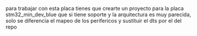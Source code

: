 para trabajar con esta placa tienes que crearte un proyecto para la placa stm32_min_dev_blue que si tiene soporte y la arquitectura es muy parecida, solo se diferencia el mapeo de los perifericos y sustituir el dts por el del repo
